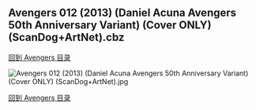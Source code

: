 ## Avengers 012 (2013) (Daniel Acuna Avengers 50th Anniversary Variant) (Cover ONLY) (ScanDog+ArtNet).cbz


[回到 Avengers 目录](https://github.com/alicewish/markdown/blob/master/series/Avengers.md)


![Avengers 012 (2013) (Daniel Acuna Avengers 50th Anniversary Variant) (Cover ONLY) (ScanDog+ArtNet).jpg](https://wx1.sinaimg.cn/large/6a9fdecaly1fr0r6jmoflj21401p7azi.jpg)

[回到 Avengers 目录](https://github.com/alicewish/markdown/blob/master/series/Avengers.md)

